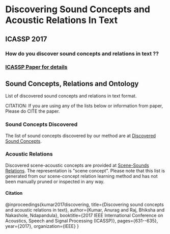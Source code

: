 # Discovering Sound Concepts and Acoustic Relations In Text
## ICASSP 2017
### How do you discover sound concepts and relations in text ?? 
### [ICASSP Paper for details](https://ieeexplore.ieee.org/abstract/document/7952232)

## Sound Concepts, Relations and Ontology

List of discovered sound concepts and relations in text format.

CITATION: If you are using any of the lists below or information from paper, Please do CITE the paper.

### Sound Concepts Discovered
The list of sound concepts discovered by our method are at [Discovered Sound Concepts](https://github.com/anuragkr90/icassp_2017_sound_concepts/blob/main/sc_aw.txt).

### Acoustic Relations
Discovered scene-acoustic concepts are provided at [Scene-Sounds Relations](https://github.com/anuragkr90/icassp_2017_sound_concepts/blob/main/sc_rel.txt). The representation is "scene concept". Please note that this list is generated from our scene-concept relation learning method and has not been manually pruned or inspected in any way.

#### Citation
@inproceedings{kumar2017discovering,
  title={Discovering sound concepts and acoustic relations in text},
  author={Kumar, Anurag and Raj, Bhiksha and Nakashole, Ndapandula},
  booktitle={2017 IEEE International Conference on Acoustics, Speech and Signal Processing (ICASSP)},
  pages={631--635},
  year={2017},
  organization={IEEE}
}
